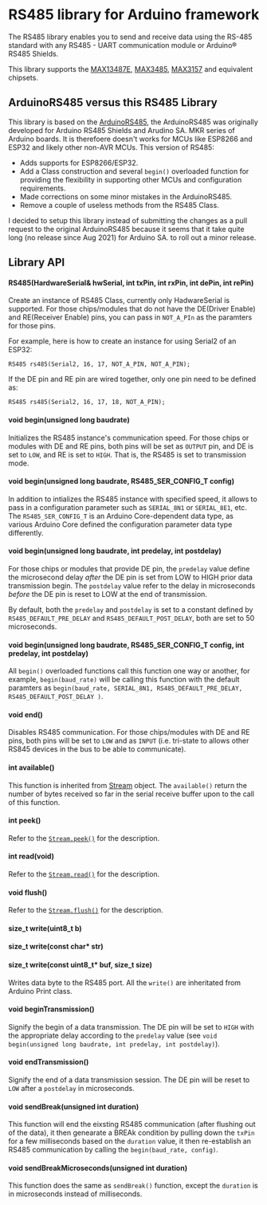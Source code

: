 # RS485 library for Arduino framework

The RS485 library enables you to send and receive data using the RS-485 standard with any RS485 - UART communication module or Arduino&reg; RS485 Shields.

This library supports the [MAX13487E](https://datasheets.maximintegrated.com/en/ds/MAX13487E-MAX13488E.pdf), [MAX3485](https://datasheets.maximintegrated.com/en/ds/MAX3483-MAX3491.pdf), [MAX3157](https://datasheets.maximintegrated.com/en/ds/MAX3157.pdf) and equivalent chipsets.

## ArduinoRS485 versus this RS485 Library
This library is based on the [ArduinoRS485](https://github.com/arduino-libraries/ArduinoRS485), the ArduinoRS485 was originally developed for Arduino RS485 Shields and Arudino SA. MKR series of Arduino boards. It is therefoere doesn't works for MCUs like ESP8266 and ESP32 and likely other non-AVR MCUs. This version of RS485:
- Adds supports for ESP8266/ESP32.
- Add a Class construction and several `begin()` overloaded function for providing the flexibility in supporting other MCUs and configuration requirements.
- Made corrections on some minor mistakes in the ArduinoRS485.
- Remove a couple of useless methods from the RS485 Class.

I decided to setup this library instead of submitting the changes as a pull request to the original ArduinoRS485 because it seems that it take quite long (no release since Aug 2021) for Arduino SA. to roll out a minor release.

## Library API

#### RS485(HardwareSerial& hwSerial, int txPin, int rxPin, int dePin, int rePin)

Create an instance of RS485 Class, currently only HadwareSerial is supported. For those chips/modules that do not have the DE(Driver Enable) and RE(Receiver Enable) pins, you can pass in `NOT_A_PIn` as the paramters for those pins.

For example, here is how to create an instance for using Serial2 of an ESP32:
```
RS485 rs485(Serial2, 16, 17, NOT_A_PIN, NOT_A_PIN);
```
If the DE pin and RE pin are wired together, only one pin need to be defined as:
```
RS485 rs485(Serial2, 16, 17, 18, NOT_A_PIN);
```


#### void begin(unsigned long baudrate)

Initializes the RS485 instance's communication speed. For those chips or modules with DE and RE pins, both pins will be set as `OUTPUT` pin, and DE is set to `LOW`, and RE is set to `HIGH`. That is, the RS485 is set to transmission mode.


#### void begin(unsigned long baudrate, RS485_SER_CONFIG_T config)

In addition to intializes the RS485 instance with specified speed, it allows to pass in a configuration parameter such as `SERIAL_8N1` or `SERIAL_8E1`, etc. The `RS485_SER_CONFIG_T` is an Arduino Core-dependent data type, as various Arduino Core defined the configuration parameter data type differently.

#### void begin(unsigned long baudrate, int predelay, int postdelay)

For those chips or modules that provide DE pin, the `predelay` value define the microsecond delay _after_ the DE pin is set from LOW to HIGH prior data transmission begin. The `postdelay` value refer to the delay in microseconds _before_ the DE pin is reset to LOW at the end of transmission.

By default, both the `predelay` and `postdelay` is set to a constant defined by `RS485_DEFAULT_PRE_DELAY` and `RS485_DEFAULT_POST_DELAY`, both are set to 50 microseconds.


#### void begin(unsigned long baudrate, RS485_SER_CONFIG_T config, int predelay, int postdelay)

All `begin()` overloaded functions call this function one way or another, for example, `begin(baud_rate)` will be calling this function with the default paramters as `begin(baud_rate, SERIAL_8N1, RS485_DEFAULT_PRE_DELAY, RS485_DEFAULT_POST_DELAY )`.


#### void end()

Disables RS485 communication. For those chips/modules with DE and RE pins, both pins will be set to `LOW` and as `INPUT` (i.e. tri-state to allows other RS845 devices in the bus to be able to communicate).


#### int available()

This function is inherited from [Stream](https://www.arduino.cc/reference/en/language/functions/communication/stream/streamavailable/) object. The `available()` return the number of bytes received so far in the serial receive buffer upon to the call of this function.



#### int peek()

Refer to the [`Stream.peek()`](https://www.arduino.cc/reference/en/language/functions/communication/stream/streampeek/) for the description.


#### int read(void)

Refer to the [`Stream.read()`](https://www.arduino.cc/reference/en/language/functions/communication/stream/streamread/) for the description.


#### void flush()

Refer to the [`Stream.flush()`](https://www.arduino.cc/reference/en/language/functions/communication/stream/streamflush/) for the description.


#### size_t write(uint8_t b)
#### size_t write(const char* str)
#### size_t write(const uint8_t* buf, size_t size)

Writes data byte to the RS485 port. All the `write()` are inheritated from Arduino Print class.


#### void beginTransmission()

Signify the begin of a data transmission. The DE pin will be set to `HIGH` with the appropriate delay according to the `predelay` value (see `void begin(unsigned long baudrate, int predelay, int postdelay)`).


#### void endTransmission()

Signify the end of a data transmission session. The DE pin will be reset to `LOW` after a `postdelay` in microseconds.


#### void sendBreak(unsigned int duration)

This function will end the eixsting RS485 communication (after flushing out of the data), it then genearate a BREAk condition by pulling down the `txPin` for a few milliseconds based on the `duration` value, it then re-establish an RS485 communication by calling the `begin(baud_rate, config)`.


#### void sendBreakMicroseconds(unsigned int duration)

This function does the same as `sendBreak()` function, except the `duration` is in microseconds instead of milliseconds.
